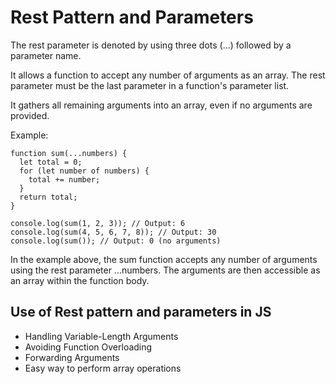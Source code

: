 # Rest Pattern and Parameters

The rest parameter is denoted by using three dots (...) followed by a parameter name.

It allows a function to accept any number of arguments as an array.
The rest parameter must be the last parameter in a function's parameter list.

It gathers all remaining arguments into an array, even if no arguments are provided.

Example:

```
function sum(...numbers) {
  let total = 0;
  for (let number of numbers) {
    total += number;
  }
  return total;
}

console.log(sum(1, 2, 3)); // Output: 6
console.log(sum(4, 5, 6, 7, 8)); // Output: 30
console.log(sum()); // Output: 0 (no arguments)
```

In the example above, the sum function accepts any number of arguments using the rest parameter ...numbers. The arguments are then accessible as an array within the function body.

## Use of Rest pattern and parameters in JS
 - Handling Variable-Length Arguments
 - Avoiding Function Overloading
 - Forwarding Arguments
 - Easy way to perform array operations